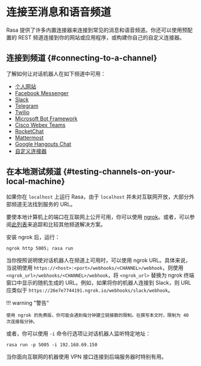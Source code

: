 # 连接至消息和语音频道

Rasa 提供了许多内置连接器来连接到常见的消息和语音频道。你还可以使用预配置的 REST 频道连接到你的网站或应用程序，或构建你自己的自定义连接器。

## 连接到频道 {#connecting-to-a-channel}

了解如何让对话机器人在如下频道中可用：

- [个人网站](your-own-website.md)
- [Facebook Messenger](facebook-messenger.md)
- [Slack](slack.md)
- [Telegram](telegram.md)
- [Twilio](twilio.md)
- [Microsoft Bot Framework](microsoft-bot-framework.md)
- [Cisco Webex Teams](cisco-webex-teams.md)
- [RocketChat](rocketchat.md)
- [Mattermost](mattermost.md)
- [Google Hangouts Chat](hangouts.md)
- [自定义连接器](custom-connectors.md)

## 在本地测试频道 {#testing-channels-on-your-local-machine}

如果你在 `localhost` 上运行 Rasa，由于 `localhost` 并未对互联网开放，大部分外部频道无法找到服务的 URL。

要使本地计算机上的端口在互联网上公开可用，你可以使用 [ngrok](https://ngrok.com/)。或者，可以参阅[此列表](https://github.com/anderspitman/awesome-tunneling)来追踪和比较其他频道解决方案。

安装 ngrok 后，运行：

```shell
ngrok http 5005; rasa run
```

当你按照说明使对话机器人在频道上可用时，可以使用 ngrok URL。具体来说，当说明使用 `https://<host>:<port>/webhooks/<CHANNEL>/webhook`，则使用 `<ngrok_url>/webhooks/<CHANNEL>/webhook`，将 `<ngrok_url>` 替换为 ngrok 终端窗口中显示的随机生成的 URL。例如，如果将你的机器人连接到 Slack，则 URL 应类似于 `https://26e7e7744191.ngrok.io/webhooks/slack/webhook`。

!!! warning "警告"

    使用 ngrok 的免费版，你可能会遇到每分钟建立链接数的限制。在撰写本文时，限制为 40 次连接每分钟。

或者，你可以使用 `-i` 命令行选项让对话机器人监听特定地址：

```shell
rasa run -p 5005 -i 192.168.69.150
```

当你面向互联网的机器使用 VPN 接口连接到后端服务器时特别有用。
